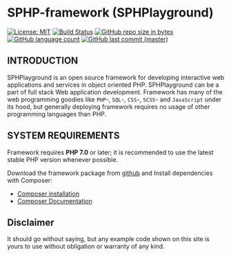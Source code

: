 # SPHP-framework (SPHPlayground)


[![License: MIT](https://img.shields.io/badge/License-MIT-yellow.svg)](https://opensource.org/licenses/MIT)
[![Build Status](https://travis-ci.org/samhol/SPHP-framework.svg?branch=master)](https://travis-ci.org/samhol/SPHP-framework)
[![GitHub repo size in bytes](https://img.shields.io/github/repo-size/samhol/SPHP-framework.svg)](https://github.com/samhol/SPHP-framework)
[![GitHub language count](https://img.shields.io/github/languages/count/samhol/SPHP-framework.svg)](https://github.com/samhol/SPHP-framework)
[![GitHub last commit (master)](https://img.shields.io/github/last-commit/samhol/SPHP-framework.svg)](https://github.com/samhol/SPHP-framework)


## INTRODUCTION

SPHPlayground is an open source framework for developing interactive web applications
and services in object oriented PHP. SPHPlayground can be a part of full stack Web 
application development. Framework has many of the web programming goodies like `PHP`-, `SQL`-, `CSS`-, `SCSS`- and `JavaScript` under its hood, 
but generally deploying framework requires no usage of other programming languages than PHP.

      
## SYSTEM REQUIREMENTS

Framework requires **PHP 7.0** or later; it is recommended to use the latest stable PHP version whenever possible.

Download the framework package from [github](https://github.com/samhol/SPHP-framework) and Install dependencies with Composer:

* [Composer installation](https://getcomposer.org/download/)
* [Composer Documentation](https://getcomposer.org/doc/)

## Disclaimer

It should go without saying, but any example code shown on this site is yours to use without obligation or warranty of any kind.
